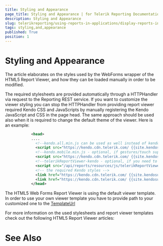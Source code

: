 ```yaml
---
title: Styling and Appearance
page_title: Styling and Appearance | for Telerik Reporting Documentation
description: Styling and Appearance
slug: telerikreporting/using-reports-in-applications/display-reports-in-applications/web-application/html5-aspdotnet-web-forms-report-viewer/customizing/styling-and-appearance
tags: styling,and,appearance
published: True
position: 1
---
```


# Styling and Appearance



The article elaborates on the styles used by the WebForms wrapper of the HTML5 Report Viewer, and how they can be loaded manually in order to be modified.

The required stylesheets are provided automatically through a HTTPHandler via request to the Reporting REST service. If you want to customize the         viewer styling you can stop the HTTPHandler from providing report viewer required Kendo CSS and JavaScripts by manually registering the         Kendo JavaScript and CSS in the page head. The same approach should be used also when it is required to change the default         theme of the viewer. Here is an example:       

	
````xml
            <head>
            ....
              <!--kendo.all.min.js can be used as well instead of kendo.web.min.js, kendo.mobile.min.js or telerikReportViewer-kendo-->
              <script src="https://kendo.cdn.telerik.com/ {{site.kendosubsetversion}} /js/kendo.web.min.js"></script>
              <!--kendo.mobile.min.js - optional, if gestures/touch support is required-->
              <script src="https://kendo.cdn.telerik.com/ {{site.kendosubsetversion}} /js/kendo.mobile.min.js"></script>
              <!--telerikReportViewer-kendo - optional, if you need to use a theme different from the default one-->
              <script src="/api/reports/resources/js/telerikReportViewer-kendo"></script>
              <!-- the required Kendo styles -->                  
              <link href="https://kendo.cdn.telerik.com/ {{site.kendosubsetversion}} /styles/kendo.common.min.css" rel="stylesheet" />
              <link href="https://kendo.cdn.telerik.com/ {{site.kendosubsetversion}} /styles/kendo.blueopal.min.css" rel="stylesheet" />
            </head>
````



The HTML5 Web Forms Report Viewer is using the default viewer template. In order to use your own viewer template you have to provide         path to your customized one to the [TemplateUrl](/reporting/api/Telerik.ReportViewer.Html5.WebForms.ReportViewer#Telerik_ReportViewer_Html5_WebForms_ReportViewer_TemplateUrl)

For more information on the used stylesheets and report viewer templates check out the following HTML5 Report Viewer articles:       

# See Also

